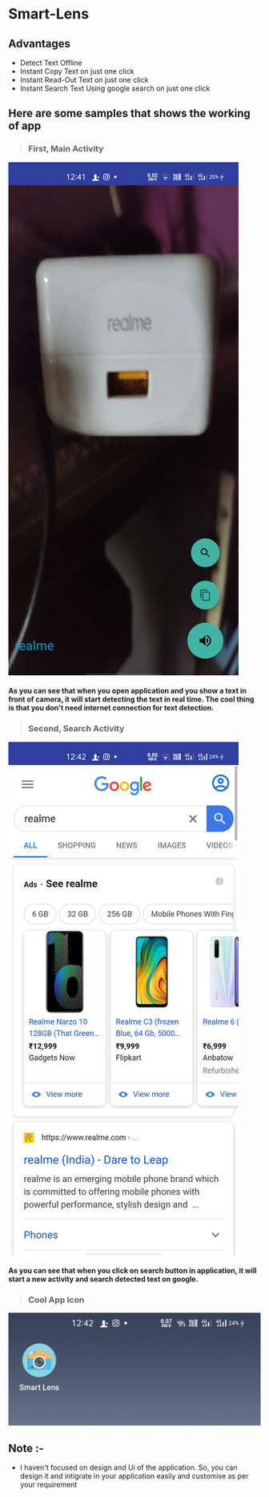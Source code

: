 # Smart-Lens
## **Advantages**
* Detect Text Offline
* Instant Copy Text on just one click
* Instant Read-Out Text on just one click
* Instant Search Text Using google search on just one click
## Here are some samples that shows the working of app
> ### First, Main Activity
![main activity](https://github.com/parthpsp/Smart-Lens/blob/master/Screenshot_2020-06-27-12-41-35-60.jpg)
#### As you can see that when you open application and you show a text in front of camera, it will start detecting the text in real time. The cool thing is that you don't need internet connection for text detection.
> ### Second, Search Activity
![search activity](https://github.com/parthpsp/Smart-Lens/blob/master/Screenshot_2020-06-27-12-42-24-31_297e35c20a84db0c2245275bb49093c2.jpg)
#### As you can see that when you click on search button in application, it will start a new activity and search detected text on google.
> ### Cool App Icon
![icon](https://github.com/parthpsp/Smart-Lens/blob/master/Screenshot_2020-06-27-12-42-55-98.jpg)
## Note :-
* I haven't focused on design and Ui of the application. So, you can design it and intigrate in your application easily and customise as per your requirement
